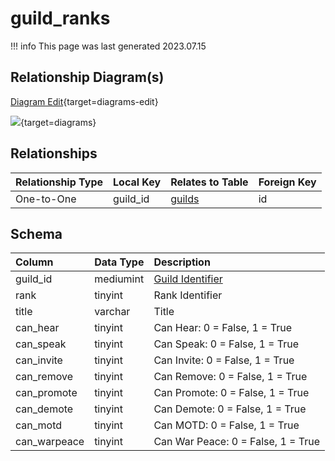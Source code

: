 # guild_ranks

!!! info
	This page was last generated 2023.07.15

## Relationship Diagram(s)

[Diagram Edit](https://mermaid.live/edit#eyJjb2RlIjoiZXJEaWFncmFtXG4gICAgZ3VpbGRfcmFua3Mge1xuICAgICAgICBtZWRpdW1pbnR1bnNpZ25lZCBndWlsZF9pZFxuICAgIH1cbiAgICBndWlsZHMge1xuICAgICAgICBpbnQgbGVhZGVyXG4gICAgICAgIHZhcmNoYXIgbW90ZF9zZXR0ZXJcbiAgICAgICAgaW50IGlkXG4gICAgfVxuICAgIGd1aWxkX3JhbmtzIHx8LS1veyBndWlsZHMgOiBcIk9uZS10by1PbmVcIlxuXG4iLCJtZXJtYWlkIjp7InRoZW1lIjoiZGVmYXVsdCJ9LCJ1cGRhdGVFZGl0b3IiOnRydWUsImF1dG9TeW5jIjp0cnVlLCJ1cGRhdGVEaWFncmFtIjp0cnVlfQ==){target=diagrams-edit}

[![](https://mermaid.ink/img/eyJjb2RlIjoiZXJEaWFncmFtXG4gICAgZ3VpbGRfcmFua3Mge1xuICAgICAgICBtZWRpdW1pbnR1bnNpZ25lZCBndWlsZF9pZFxuICAgIH1cbiAgICBndWlsZHMge1xuICAgICAgICBpbnQgbGVhZGVyXG4gICAgICAgIHZhcmNoYXIgbW90ZF9zZXR0ZXJcbiAgICAgICAgaW50IGlkXG4gICAgfVxuICAgIGd1aWxkX3JhbmtzIHx8LS1veyBndWlsZHMgOiBcIk9uZS10by1PbmVcIlxuXG4iLCJtZXJtYWlkIjp7InRoZW1lIjoiZGVmYXVsdCJ9LCJ1cGRhdGVFZGl0b3IiOnRydWUsImF1dG9TeW5jIjp0cnVlLCJ1cGRhdGVEaWFncmFtIjp0cnVlfQ==)](https://mermaid.ink/img/eyJjb2RlIjoiZXJEaWFncmFtXG4gICAgZ3VpbGRfcmFua3Mge1xuICAgICAgICBtZWRpdW1pbnR1bnNpZ25lZCBndWlsZF9pZFxuICAgIH1cbiAgICBndWlsZHMge1xuICAgICAgICBpbnQgbGVhZGVyXG4gICAgICAgIHZhcmNoYXIgbW90ZF9zZXR0ZXJcbiAgICAgICAgaW50IGlkXG4gICAgfVxuICAgIGd1aWxkX3JhbmtzIHx8LS1veyBndWlsZHMgOiBcIk9uZS10by1PbmVcIlxuXG4iLCJtZXJtYWlkIjp7InRoZW1lIjoiZGVmYXVsdCJ9LCJ1cGRhdGVFZGl0b3IiOnRydWUsImF1dG9TeW5jIjp0cnVlLCJ1cGRhdGVEaWFncmFtIjp0cnVlfQ==){target=diagrams}


## Relationships

| Relationship Type | Local Key | Relates to Table | Foreign Key |
| :--- | :--- | :--- | :--- |
| One-to-One | guild_id | [guilds](../../schema/guilds/guilds.md) | id |


## Schema

| Column | Data Type | Description |
| :--- | :--- | :--- |
| guild_id | mediumint | [Guild Identifier](guilds.md) |
| rank | tinyint | Rank Identifier |
| title | varchar | Title |
| can_hear | tinyint | Can Hear: 0 = False, 1 = True |
| can_speak | tinyint | Can Speak: 0 = False, 1 = True |
| can_invite | tinyint | Can Invite: 0 = False, 1 = True |
| can_remove | tinyint | Can Remove: 0 = False, 1 = True |
| can_promote | tinyint | Can Promote: 0 = False, 1 = True |
| can_demote | tinyint | Can Demote: 0 = False, 1 = True |
| can_motd | tinyint | Can MOTD: 0 = False, 1 = True |
| can_warpeace | tinyint | Can War Peace: 0 = False, 1 = True |


